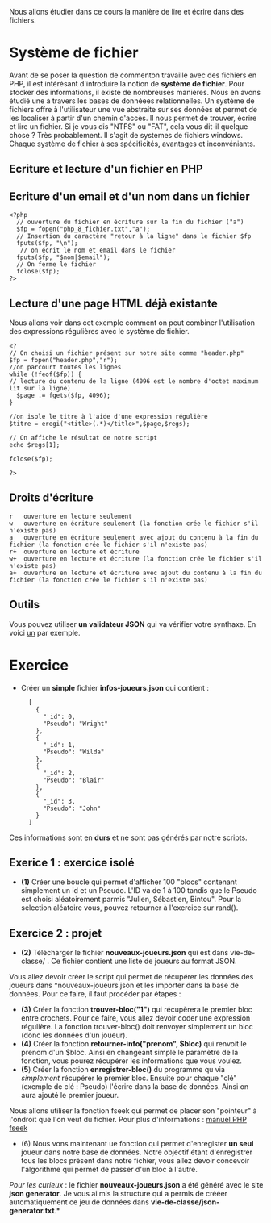 Nous allons étudier dans ce cours la manière de lire et écrire dans des fichiers.

# Système de fichier

Avant de se poser la question de commenton travaille avec des fichiers en PHP, il est intérésant d'introduire la notion de **système de fichier**.
Pour stocker des informations, il existe de nombreuses manières. Nous en avons étudié une à travers les bases de donnéees relationnelles. 
Un système de fichiers offre à l'utilisateur une vue abstraite sur ses données et permet de les localiser à partir d'un chemin d'accès. Il nous permet de trouver, écrire et lire un fichier.
Si je vous dis "NTFS" ou "FAT", cela vous dit-il quelque chose ? Très probablement. Il s'agit de systemes de fichiers windows. Chaque système de fichier à ses spécificités, avantages et inconvéniants. 

## Ecriture et lecture d'un fichier en PHP

## Ecriture d'un email et d'un nom dans un fichier

    <?php
      // ouverture du fichier en écriture sur la fin du fichier ("a")
      $fp = fopen("php_8_fichier.txt","a"); 
      // Insertion du caractère "retour à la ligne" dans le fichier $fp
      fputs($fp, "\n");
       // on écrit le nom et email dans le fichier
      fputs($fp, "$nom|$email");
      // On ferme le fichier
      fclose($fp);
    ?>

## Lecture d'une page HTML déjà existante

Nous allons voir dans cet exemple comment on peut combiner l'utilisation des expressions régulières avec le système de fichier.

    <?
    // On choisi un fichier présent sur notre site comme "header.php"
    $fp = fopen("header.php","r");
    //on parcourt toutes les lignes
    while (!feof($fp)) { 
    // lecture du contenu de la ligne (4096 est le nombre d'octet maximum lit sur la ligne)
      $page .= fgets($fp, 4096); 
    }
    
    //on isole le titre à l'aide d'une expression régulière
    $titre = eregi("<title>(.*)</title>",$page,$regs); 
   
    // On affiche le résultat de notre script
    echo $regs[1];
    
    fclose($fp);
    
    ?>


## Droits d'écriture

    r	ouverture en lecture seulement
    w	ouverture en écriture seulement (la fonction crée le fichier s'il n'existe pas)
    a	ouverture en écriture seulement avec ajout du contenu à la fin du fichier (la fonction crée le fichier s'il n'existe pas)
    r+	ouverture en lecture et écriture
    w+	ouverture en lecture et écriture (la fonction crée le fichier s'il n'existe pas)
    a+	ouverture en lecture et écriture avec ajout du contenu à la fin du fichier (la fonction crée le fichier s'il n'existe pas)


## Outils

Vous pouvez utiliser **un validateur JSON** qui va vérifier votre synthaxe. En voici [un](http://jsonlint.com/) par exemple.


# Exercice 

* Créer un **simple** fichier **infos-joueurs.json** qui contient :

        [
          {
            "_id": 0,
            "Pseudo": "Wright"
          },
          {
            "_id": 1,
            "Pseudo": "Wilda"
          },
          {
            "_id": 2,
            "Pseudo": "Blair"
          },
          {
            "_id": 3,
            "Pseudo": "John"
          }
        ]
    
Ces informations sont en **durs** et ne sont pas générés par notre scripts.

## Exerice 1 : exercice isolé

* **(1)** Créer une boucle qui permet d'afficher 100 "blocs" contenant simplement un id et un Pseudo. L'ID va de 1 à 100 tandis que le Pseudo est choisi aléatoirement parmis "Julien, Sébastien, Bintou". Pour la selection aléatoire vous, pouvez retourner à l'exercice sur rand().

## Exercice 2 : projet

* **(2)** Télécharger le fichier **nouveaux-joueurs.json** qui est dans vie-de-classe/ . Ce fichier contient une liste de joueurs au format JSON.

Vous allez devoir créer le script qui permet de récupérer les données des joueurs dans *nouveaux-joueurs.json et les importer dans la base de données. Pour ce faire, il faut procéder par étapes :
* **(3)** Créer la fonction **trouver-bloc("1")** qui récupèrera le premier bloc entre crochets. Pour ce faire, vous allez devoir coder une expression régulière.  La fonction trouver-bloc() doit renvoyer simplement un bloc (donc les données d'un joueur).
* **(4)** Créer la fonction **retourner-info("prenom", $bloc)** qui renvoit le prenom d'un $bloc. Ainsi en changeant simple le paramètre de la fonction, vous pourez récupérer les informations que vous voulez. 
* **(5**) Créer la fonction **enregistrer-bloc()** du programme qu via *simplement* récupérer le premier bloc. Ensuite pour chaque "clé" (exemple de clé : Pseudo) l'écrire dans la base de données. Ainsi on aura ajouté le premier joueur.


Nous allons utiliser la fonction fseek qui permet de placer son "pointeur" à l'ondroit que l'on veut du fichier.
Pour plus d'informations : [manuel PHP fseek](http://php.net/manual/fr/function.fseek.php)
* (6) Nous vons maintenant ue fonction qui permet d'enregister **un seul** joueur dans notre base de données. Notre objectif étant d'enregistrer tous les blocs présent dans notre fichier, vous allez devoir concevoir l'algorithme qui permet de passer d'un bloc à l'autre.


*Pour les curieux* : le fichier **nouveaux-joueurs.json** a été généré avec le site **json generator**. Je vous ai mis la structure qui a permis de crééer automatiquement ce jeu de données dans **vie-de-classe/json-generator.txt**.*


